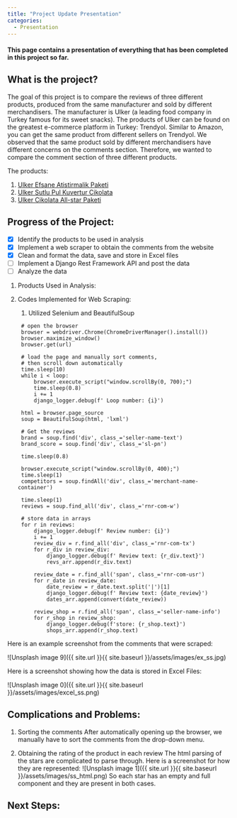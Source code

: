 ```yaml
---
title: "Project Update Presentation"
categories:
  - Presentation
---
```

#### This page contains a presentation of everything that has been completed in this project so far. 

## What is the project?

The goal of this project is to compare the reviews of three different products, produced from the same manufacturer 
and sold by different merchandisers. The manufacturer is Ulker (a leading food company in Turkey famous for its sweet
snacks). The products of Ulker can be found on the greatest e-commerce platform in Turkey: Trendyol. Similar to 
Amazon, you can get the same product from different sellers on Trendyol. We observed that the same product sold by 
different merchandisers have different concerns on the comments section. Therefore, we wanted to compare the comment 
section of three different products.

The products: 
1. [Ulker Efsane Atistirmalik Paketi](https://www.trendyol.com/ulker/efsane-atistirmalik-paketi-p-32150980)
2. [Ulker Sutlu Pul Kuvertur Cikolata](https://www.trendyol.com/ulker/sutlu-pul-kuvertur-cikolata-eks-201-2-5-kg-p-41674124)
3. [Ulker Cikolata All-star Paketi](https://www.trendyol.com/ulker/cikolata-all-star-paketi-p-37759574)
   
## Progress of the Project: 

- [x] Identify the products to be used in analysis
- [x] Implement a web scraper to obtain the comments from the website 
- [x] Clean and format the data, save and store in Excel files 
- [ ] Implement a Django Rest Framework API and post the data 
- [ ] Analyze the data 

1. Products Used in Analysis:


2. Codes Implemented for Web Scraping: 
   1. Utilized Selenium and BeautifulSoup 
   
    ``` 
     # open the browser 
     browser = webdriver.Chrome(ChromeDriverManager().install())
     browser.maximize_window()
     browser.get(url)
    ```
   
   ```
    # load the page and manually sort comments, 
    # then scroll down automatically
    time.sleep(10)
    while i < loop:
        browser.execute_script("window.scrollBy(0, 700);")
        time.sleep(0.8)
        i += 1
        django_logger.debug(f' Loop number: {i}')

    html = browser.page_source
    soup = BeautifulSoup(html, 'lxml')
   ```
   
   ```
    # Get the reviews 
    brand = soup.find('div', class_='seller-name-text')
    brand_score = soup.find('div', class_='sl-pn')

    time.sleep(0.8)

    browser.execute_script("window.scrollBy(0, 400);")
    time.sleep(1)
    competitors = soup.findAll('div', class_='merchant-name-container')

    time.sleep(1)
    reviews = soup.find_all('div', class_='rnr-com-w')
   ```
   
   ```
    # store data in arrays 
    for r in reviews:
        django_logger.debug(f' Review number: {i}')
        i += 1
        review_div = r.find_all('div', class_='rnr-com-tx')
        for r_div in review_div:
            django_logger.debug(f' Review text: {r_div.text}')
            revs_arr.append(r_div.text)

        review_date = r.find_all('span', class_='rnr-com-usr')
        for r_date in review_date:
            date_review = r_date.text.split('|')[1]
            django_logger.debug(f' Review text: {date_review}')
            dates_arr.append(convert(date_review))

        review_shop = r.find_all('span', class_='seller-name-info')
        for r_shop in review_shop:
            django_logger.debug(f'store: {r_shop.text}')
            shops_arr.append(r_shop.text)
   ```

Here is an example screenshot from the comments that were scraped: 

![Unsplash image 9]({{ site.url }}{{ site.baseurl }}/assets/images/ex_ss.jpg)   

Here is a screenshot showing how the data is stored in Excel Files: 

![Unsplash image 0]({{ site.url }}{{ site.baseurl }}/assets/images/excel_ss.png)

## Complications and Problems:

1. Sorting the comments 
After automatically opening up the browser, we manually have to sort the comments from the drop-down menu. 

2. Obtaining the rating of the product in each review 
The html parsing of the stars are complicated to parse through. Here is a screenshot for how they are represented: 
![Unsplash image 1]({{ site.url }}{{ site.baseurl }}/assets/images/ss_html.png)
So each star has an empty and full component and they are present in both cases. 

## Next Steps: